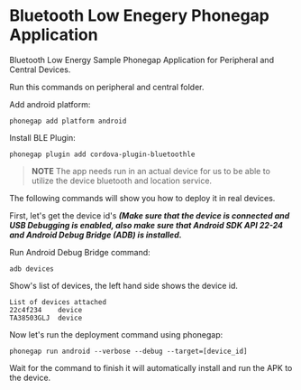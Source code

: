 # Bluetooth Low Enegery Phonegap Application

Bluetooth Low Energy Sample Phonegap Application for Peripheral and Central Devices.

Run this commands on peripheral and central folder.

Add android platform:
```
phonegap add platform android
```

Install BLE Plugin:
```
phonegap plugin add cordova-plugin-bluetoothle
```

> **NOTE** The app needs run in an actual device for us to be able to utilize the device bluetooth and location service.

The following commands will show you how to deploy it in real devices.

First, let's get the device id's ***(Make sure that the device is connected and USB Debugging is enabled, also make sure that Android SDK API 22-24 and Android Debug Bridge (ADB) is installed.***

Run Android Debug Bridge command:
```
adb devices
```

Show's list of devices, the left hand side shows the device id.
```
List of devices attached
22c4f234    device
TA38503GLJ  device
```

Now let's run the deployment command using phonegap:
```
phonegap run android --verbose --debug --target=[device_id]
```

Wait for the command to finish it will automatically install and run the APK to the device.